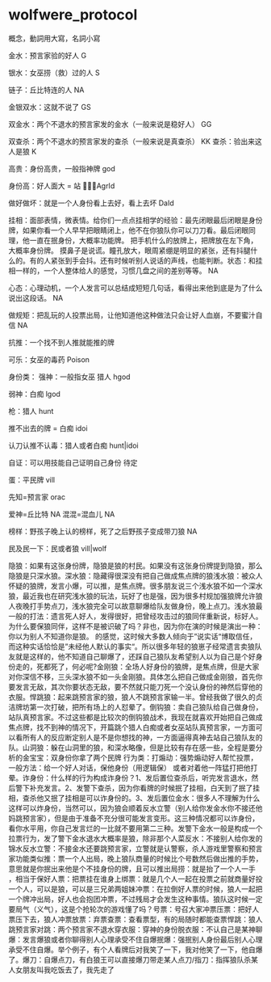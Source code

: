 # wolfwere_protocol

概念，動詞用大寫，名詞小寫

金水：预言家验的好人
G

银水：女巫捞（救）过的人
S

链子：丘比特连的人
NA

金银双水：这就不说了
GS

双金水：两个不退水的预言家发的金水（一般来说是稳好人）
GG


双查杀：两个不退水的预言家发的查杀（一般来说是真查杀）
KK
查杀：验出来这人是狼
K

高贵：身份高贵，一般指神牌
god

身份高：好人面大 = 站
AgrId

做好做坏：就是一个人身份看上去好，看上去坏
DaId

挂相：面部表情，微表情。给你们一点点挂相学的经验：最先闭眼最后闭眼是身份牌，如果你看一个人早早把眼睛闭上，他不在你狼队你可以刀刀看。最后闭眼同理，他一直在抿身份，大概率功能牌。 把手机什么的放牌上，把牌放在左下角，大概率身份牌。  摸鼻子是说谎。瞳孔放大，眼周紧绷是明显的紧张，还有抖腿什么的。有的人紧张到手会抖。还有时候听别人说话的声线，也能判断。状态：和挂相一样的，一个人整体给人的感觉，习惯几盘之间的差别等等。
NA

心态：心理动机，一个人发言可以总结成短短几句话，看得出来他到底是为了什么说出这段话。
NA 

做规矩：把乱玩的人投票出局，让他知道他这种做法只会让好人血崩，不要蜜汁自信
NA

抗推：一个找不到人推就能推的牌

可乐：女巫的毒药
Poison

身份类：
强神：一般指女巫 猎人
hgod

弱神：白痴
lgod

枪：猎人
hunt

推不出去的牌 = 白痴
idoi

认刀认推不认毒：猎人或者白痴
hunt|idoi

自证：可以用技能自己证明自己身份
待定

蛋：平民牌
vill


先知=预言家
orac

爱神=丘比特
NA
混混=混血儿
NA

榜样：野孩子晚上认的榜样，死了之后野孩子变成带刀狼
NA

民及民一下：民或者狼
vill|wolf

隐狼：如果有这张身份牌，隐狼是狼的村民。如果没有这张身份牌提到隐狼，那么隐狼是只深水狼。深水狼：隐藏得很深没有把自己做成焦点牌的狼浅水狼：被众人怀疑的狼牌，发言小爆，可以推，是焦点牌。很多朋友说三个浅水狼不如一个深水狼，最近我也在研究浅水狼的玩法，玩好了也是强，因为很多村规加强狼牌允许狼人夜晚打手势点刀，浅水狼完全可以故意聊爆给队友做身份，晚上点刀。浅水狼最一般的打法：遗言死人好人，发得很好，把曾经攻击过的狼同伴重新说，标好人。为什么要保狼同伴，这样不是被识破了吗？非也，因为你在演的时候是演出一种：你以为别人不知道你是狼。 的感觉，这时候大多数人倾向于”说实话“博取信任，而这种实话恰恰是”未经他人默认的事实“。所以很多年轻的狼崽子经常遗言卖狼队友就是这样的，他不知道自己聊爆了，还踩自己狼队友希望别人以为自己是个好身份走的，死都死了，何必呢?金刚狼：全场人好身份的狼牌，是焦点牌，但是大家对你深信不移，三头深水狼不如一头金刚狼。具体怎么把自己做成金刚狼，首先你要发言无敌，其次你要状态无敌，要不然就只能刀死一个没认身份的神然后穿他的衣服。悍跳狼：起来跳预言家的狼，狼人不跳预言家输一半。曾经我做了很久的贞洁牌坊第一次打破，把所有场上的人怼晕了。倒钩狼：卖自己狼队给自己做身份，站队真预言家。不过这些都是比较次的倒钩狼战术，我现在就喜欢开始把自己做成焦点牌，找不到神的情况下，开篇跳个猎人白痴或者女巫站队真预言家，一方面可以看所有人的反应断定别人是不是你想找的神，一方面逼得真神去站自己狼队友的队。山洞狼：躲在山洞里的狼，和深水略像，但是比较有存在感一些，全程是要分析的金宝宝：双身份你拿了两个民牌 行为类：打煽动：强势煽动好人帮忙投票，一般方法：给一个好人对话，保他身份（用逻辑保） 或者对着他一阵猛打把他打晕。诈身份：什么样的行为构成诈身份？1、发后置位查杀后，听完发言退水，然后警下补充发言。2、发警下查杀，因为你看牌的时候抿了挂相，白天到了抿了挂相，查杀他又抿了挂相是可以诈身份的。3、发后置位金水：很多人不理解为什么这样可以炸身份，当然可以，因为狼会顺着反水立警（别人给你发金水你不接还他妈跳预言家），但是由于准备不充分很可能发言变形。这三种情况都可以诈身份，看你水平用，你自己发言烂的一比就不要用第二三种。发警下金水一般是构成一个拉票行为，发了警下金水退水大概率是狼，除非那个人菜反水：不接别人给你发的锦水反水立警：不接金水还要跳预言家，立警就是认警察，杀人游戏里警察和预言家功能类似推：票一个人出局，晚上狼队商量的时候比个号数然后做出推的手势，意思就是你抿出来他是个不挂身份的牌，且可以推出局捞：就是抬了一个人一手 ，相当于保好人票：把票挂在谁身上绑票：就是几个人一起在投票之前就商量好投一个人，可以是狼，可以是三兄弟两姐妹冲票：在拉倒好人票的时候，狼人一起把一个牌冲出局，好人也会抱团冲票，不过残局才会发生这种事情。狼队这时候一定要局气（义气），这是个抢轮次的游戏懂了吗？号票：号召大家冲票压票：把好人票压下去，狼人冲票放票：弃票查票：查看票型，有的局随时都能查票悍跳：狼人跳预言家对跳：两个预言家不退水穿衣服：穿神的身份脱衣服：不认自己是某神聊爆：发言爆狼或者你聊得别人心理承受不住自爆抿爆：强抿别人身份最后别人心理承受不住自爆。举个例子，有个人看牌后对我笑了一下，我对他笑了一下，他自爆了。爆刀：自爆点刀，有白狼王可以直接爆刀带走某人点刀/指刀：指挥狼队杀某人女朋友叫我吃饭去了，我先走了
